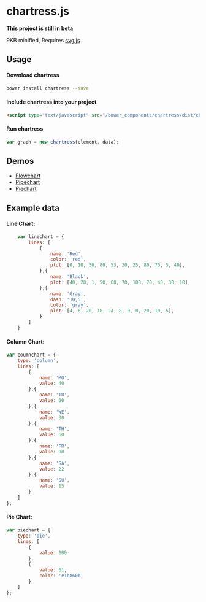 # chartress.js
**This project is still in beta** 

9KB minified, Requires [svg.js](http://svgjs.com/)


## Usage

#### Download chartress
```bash
bower install chartress --save
```

#### Include chartress into your project 
```html
<script type="text/javascript" src="/bower_components/chartress/dist/chartress.min.js"></script>
```

#### Run chartress
```javascript
var graph = new chartress(element, data);
```

## Demos
- [Flowchart](http://codepen.io/jsnanigans/pen/dXNOXE)
- [Pipechart](http://codepen.io/jsnanigans/pen/XKMrYP)
- [Piechart](http://codepen.io/jsnanigans/pen/gMmYjr)


## Example data
#### Line Chart:
```javascript
	var linechart = {
		lines: [
			{
				name: 'Red',
				color: 'red',
				plot: [0, 10, 50, 80, 53, 20, 25, 80, 70, 5, 40],
			},{
				name: 'Black',
				plot: [40, 20, 1, 50, 60, 70, 100, 70, 40, 30, 10],
			},{
				name: 'Gray',
				dash: '10,5',
				color: 'gray',
				plot: [4, 6, 20, 18, 24, 8, 0, 0, 20, 10, 5],
			}
		]
	}
```
#### Column Chart:
```javascript
var coumnchart = {
	type: 'column',
	lines: [
		{
			name: 'MO',
			value: 40 
		},{
			name: 'TU',
			value: 60
		},{
			name: 'WE',
			value: 30
		},{
			name: 'TH',
			value: 60
		},{
			name: 'FR',
			value: 90
		},{
			name: 'SA',
			value: 22
		},{
			name: 'SU',
			value: 15
		}
	]
};
```
#### Pie Chart:
```javascript
var piechart = {
	type: 'pie',
	lines: [
		{
			value: 100
		},
		{
			value: 61,
			color: '#1b860b'
		}
	]
};
```